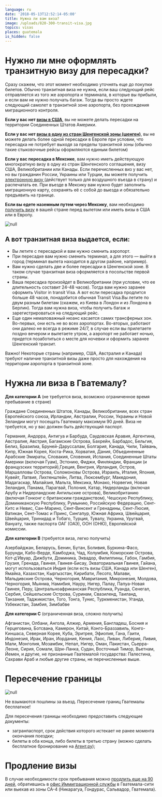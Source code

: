 ```yaml
---
language: ru
date: '2018-05-13T12:52:14-05:00'
title: Нужна ли вам виза?
image: /uploads/820-300-transit-visa.jpg
topics: visas
places: guatemala
is_hidden: false
---
```

# Нужно ли мне оформлять транзитную визу для пересадки?

Сразу скажем, что этот момент необходимо уточнять еще до покупки билетов. Обычно транзитная виза не нужна, если ваш следующий рейс отправляется из того же аэропорта и терминала, в которые вы прибыли, и если вам не нужно получать багаж. Тогда вы просто ждете следующий самолет в транзитной зоне аэропорта, без прохождения миграционного контроля.

**Если у вас нет [визы в США](https://www.tourister.ru/world/america/united-states/publications/242#_block_1)**, вы не можете делать пересадки на территории Соединенных Штатов Америки.

**Если у вас нет [визы в одну из стран Шенгенской зоны (шенген)](http://travelq.ru/kak-samostoyatelno-poluchit-shengenskuyu-vizu/)**, вы не можете делать более одной пересадки в Европе при условии, что пересадка не потребует выходя за пределы транзитной зоны (обычно такие стыковочные рейсы оформляются единым билетом)

**Если у вас пересадка в Мексике**, вам нужно иметь действующую многократную визу в одну из стран Шенгенского соглашения, визу США, Великобритании или Канады. Если перечисленных виз у вас нет, но вы гражданин России, Украины или Турции, вы можете получить [электронную визу ](https://www.inm.gob.mx/sae/publico/ru/solicitud.html)(действует только для воздушного въезда в страну) и распечатать ее. При въезде в Мексику вам нужно будет заполнить миграционную карту, сохранять её с собой до выезда и обязательно предъявить на границе.

**Если вы едете наземным путем через Мексику**, вам необходимо [получить визу](https://embamex.sre.gob.mx/rusia/index.php/ru/component/content/article/187) в вашей стране перед вылетом или иметь визы в США или в Европу.

![null](/uploads/b226ab7f665b82090461e71b5b919559.jpg)

## А вот транзитная виза выдается, если:

* Вы летите с пересадкой и вам нужно сменить аэропорт.
* При пересадке вам нужно сменить терминал, а для этого — выйти в город (терминал вылета находится в другом районе, например).
* Вам нужно сделать две и более пересадки в Шенгенской зоне. В таком случае транзитная виза оформляется в посольстве первой страны.
* Ваша пересадка произойдет в Великобритании (при условии, что ее длительность составит 24-48 часов). Тогда вам нужно заранее оформить Visitor in transit Visa. А вот если пересадка продлится больше 48 часов, понадобится обычная Transit Visa.Вы летите по двум разным билетам (скажем, из Киева в Лондон и из Лондона в Берлин). Тогда вам нужна виза, чтобы получить багаж и зарегистрироваться на следующий рейс.
* Еще один немаловажный нюанс касается самих трансферных зон. Во-первых, они есть не во всех аэропортах. Во-вторых, работают они далеко не всегда в режиме 24/7, в случае если вы прилетаете поздно вечером и вылетаете утром, а аэропорт не работает ночью, придется позаботиться о месте для ночевки и оформить заранее Шенгенский транзит.

Важно! Некоторые страны (например, США, Австралия и Канада) требуют наличие транзитной визы даже просто для нахождения на территории аэропорта в транзитной зоне.

# Нужна ли виза в Гватемалу?

**Для категории А** (не требуется виза, возможно ограниченное время пребывание в стране)

Граждане Соединенных Штатов, Канады, Великобритании, всех стран Европейского союза, Ирландии, Австралии, России, Украины и Новой Зеландии могут посещать Гватемалу максимум 90 дней. Виза не требуется, но у вас должен быть действующий паспорт.

Германия, Андорра, Антигуа и Барбуда, Саудовская Аравия, Аргентина, Австралия, Австрия, Багамские Острова, Бахрейн, Барбадос, Бельгия, Белиз, Бразилиа, Бруней-Даруссалам, Болгария, Канада, Чили, Тайвань, Кипр, Южная Корея, Коста-Рика, Хорватия, Дания, Объединенные Арабские Эмираты, Словакия, Словения, Испания, Соединенные Штаты Америки (включая Гуам), Эстонию, Фиджи, Финляндии, Франции (и французских территорий),Греция, Венгрия, Ирландия, Остров, Маршалловы Острова, Соломоновы Острова, Израиль, Италия, Япония, Кувейт, Латвия, Лихтенштейн, Литва, Люксембург, Македония, Мадагаскар, Малайзия, Мальта, Мексика, Монако, Норвегия, Новая Зеландия, Панама, Парагвай, Полония, Катар, Нидерланды (включая Арубу и Нидерландские Антильские острова), Великобританию (включая Гонконг с британским гражданством), Чешскую Республику, Доминиканскую Республику, Румынию, Российскую Федерацию, Сент-Китс и Невис, Сан-Марино, Сент-Винсент и Гренадины, Сент-Люсия, Ватикан, Сент-Томас и Принс, Сингапур, Южная Африка, Швейцария, Швейцария, Тринидад и Тобаго, Турция, Тувалу, Украина, Уругвай, Вануату, также паспорта ОАГ (ОАЭ), ООН (ОНЮ), Европейской комиссии.

**Для категории В** (требуется виза, легко получить)

Азербайджан, Беларусь, Бенин, Бутан, Боливия, Буркина-Фасо, Бурунди, Кабо-Верде, Камбоджа, Чад, Колумбия, Коморские Острова, Кот-д'Ивуар, Дижбути, Доминика, Эквадор, Филиппины, Габон, Гамбия, Грузия, Гренада, Гвинея, Гвинея-Бисау, Экваториальная Гвинея, Гайана, могут использоваться Индия (если есть визы США, Канада или Шенген), Ямайка, Казахстан, Кыргызстан, Кирибати, Лесото, Малави, Мальдивские Острова, Черногория, Мавритания, Микронезия, Молдова, Черногория, Мьянма, Намибия, Науру, Нигер, Палау, Папуа-Новая Гвинея, Перу, Центральноафриканская Республика, Руанда, Сенегал, Сербия, Сейшельские Острова, Суринам, Свазиленд, Таиланд, Танзания, Таджикистан, Того, Тонга, Тунис, Туркменистан, Уганда, Узбекистан, Замбия, Зимбабве

**Для категории С** (ограниченная виза, сложно получить)

Афганистан, Олбани, Ангола, Алжир, Армения, Бангладеш, Босния и Герцеговина, Ботсвана, Камерон, Китай, Конго-Браззавиль, Конго-Киншаса, Северная Корея, Куба, Эритрея, Эфиопия, Гана, Гаити, Индонезия, Ирак, Иран, Иордания, Кения, Лаос, Ливан, Либерия, Ливия, Мали, Монголия, Мозамбик, Непал, Нигер, Оман, Пакистан, Сьерра-Леоне, Сирия, Сомали, Шри-Ланка, Судан, Восточный Тимор, Вьетнам, Йемен, и другие, не признанные Гватемалой государства: Палестина, Сахрави Араб и любые другие страны, не перечисленные выше.

# Пересечение границы

![null](/uploads/main-qimg-6abbe60c98fad537ab0aa9c2e1632867-c-1-.jpeg)

Не взымаются пошлины за въезд. Пересечение границ Гватемалы бесплатное!

Для пересечения границы необходимо предоставить следующие документы:

* загранпаспорт, срок действия которого истекает не ранее момента окончания поездки;
* билеты в оба конца, либо билеты в третью страну (можно сделать бесплатное бронирование на [Агент.ру](https://www.agent.ru/));

# **Продление визы**

В случае необходимости срок пребывания можно [продлить еще на 90 дней](https://help.he-he.org/ru/guatemala/kak-prodlit-vizu-v-gvatemalu/), обратившись в [офис Иммиграционной службы](https://goo.gl/maps/1ET5gfo2Ecp) в Гватемала-сити или выехав из зоны CA-4 (Никарагуа, Гондурас, Сальвадор, Гватемала).
